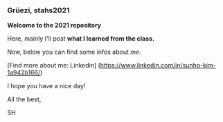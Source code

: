 ### Grüezi, stahs2021

**Welcome to the 2021 <Statistical Analysis of High-Throughput Genomic and Transcriptomic Data> repository**

Here, mainly I'll post __what I learned from the class.__

Now, below you can find some infos about _me_. 

[Find more about me: Linkedin] (https://www.linkedin.com/in/sunho-kim-1a942b166/) 

  
I hope you have a nice day!

  
All the best,
  

SH
